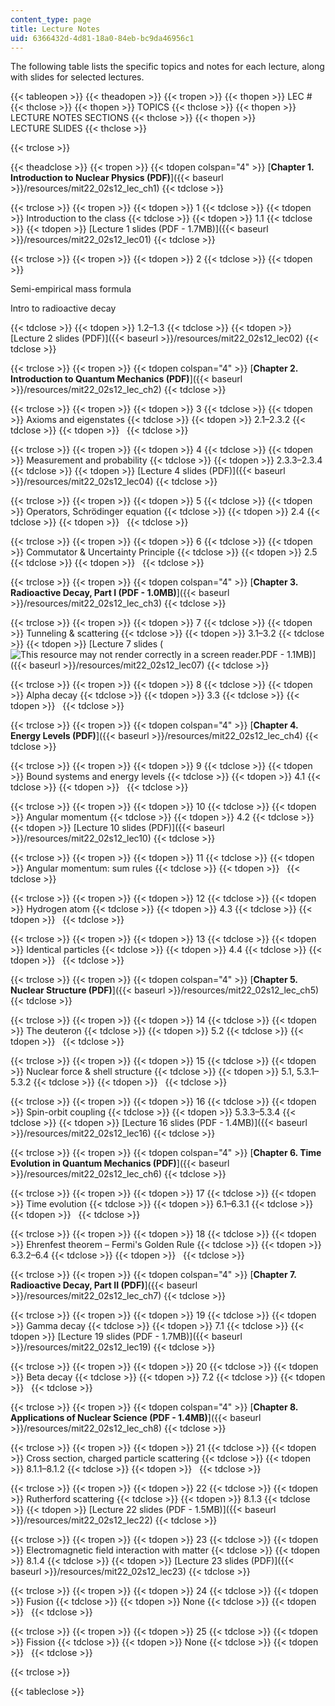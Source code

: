 ```yaml
---
content_type: page
title: Lecture Notes
uid: 6366432d-4d81-18a0-84eb-bc9da46956c1
---
```


The following table lists the specific topics and notes for each lecture, along with slides for selected lectures.

{{< tableopen >}}
{{< theadopen >}}
{{< tropen >}}
{{< thopen >}}
LEC #
{{< thclose >}}
{{< thopen >}}
TOPICS
{{< thclose >}}
{{< thopen >}}
LECTURE NOTES SECTIONS
{{< thclose >}}
{{< thopen >}}
LECTURE SLIDES
{{< thclose >}}

{{< trclose >}}

{{< theadclose >}}
{{< tropen >}}
{{< tdopen colspan="4" >}}
[**Chapter 1. Introduction to Nuclear Physics (PDF)**]({{< baseurl >}}/resources/mit22_02s12_lec_ch1)
{{< tdclose >}}

{{< trclose >}}
{{< tropen >}}
{{< tdopen >}}
1
{{< tdclose >}}
{{< tdopen >}}
Introduction to the class
{{< tdclose >}}
{{< tdopen >}}
1.1
{{< tdclose >}}
{{< tdopen >}}
[Lecture 1 slides (PDF - 1.7MB)]({{< baseurl >}}/resources/mit22_02s12_lec01)
{{< tdclose >}}

{{< trclose >}}
{{< tropen >}}
{{< tdopen >}}
2
{{< tdclose >}}
{{< tdopen >}}


Semi-empirical mass formula

Intro to radioactive decay


{{< tdclose >}}
{{< tdopen >}}
1.2–1.3
{{< tdclose >}}
{{< tdopen >}}
[Lecture 2 slides (PDF)]({{< baseurl >}}/resources/mit22_02s12_lec02)
{{< tdclose >}}

{{< trclose >}}
{{< tropen >}}
{{< tdopen colspan="4" >}}
[**Chapter 2. Introduction to Quantum Mechanics (PDF)**]({{< baseurl >}}/resources/mit22_02s12_lec_ch2)
{{< tdclose >}}

{{< trclose >}}
{{< tropen >}}
{{< tdopen >}}
3
{{< tdclose >}}
{{< tdopen >}}
Axioms and eigenstates
{{< tdclose >}}
{{< tdopen >}}
2.1–2.3.2
{{< tdclose >}}
{{< tdopen >}}
 
{{< tdclose >}}

{{< trclose >}}
{{< tropen >}}
{{< tdopen >}}
4
{{< tdclose >}}
{{< tdopen >}}
Measurement and probability
{{< tdclose >}}
{{< tdopen >}}
2.3.3–2.3.4
{{< tdclose >}}
{{< tdopen >}}
[Lecture 4 slides (PDF)]({{< baseurl >}}/resources/mit22_02s12_lec04)
{{< tdclose >}}

{{< trclose >}}
{{< tropen >}}
{{< tdopen >}}
5
{{< tdclose >}}
{{< tdopen >}}
Operators, Schrödinger equation
{{< tdclose >}}
{{< tdopen >}}
2.4
{{< tdclose >}}
{{< tdopen >}}
 
{{< tdclose >}}

{{< trclose >}}
{{< tropen >}}
{{< tdopen >}}
6
{{< tdclose >}}
{{< tdopen >}}
Commutator & Uncertainty Principle
{{< tdclose >}}
{{< tdopen >}}
2.5
{{< tdclose >}}
{{< tdopen >}}
 
{{< tdclose >}}

{{< trclose >}}
{{< tropen >}}
{{< tdopen colspan="4" >}}
[**Chapter 3. Radioactive Decay, Part I (PDF - 1.0MB)**]({{< baseurl >}}/resources/mit22_02s12_lec_ch3)
{{< tdclose >}}

{{< trclose >}}
{{< tropen >}}
{{< tdopen >}}
7
{{< tdclose >}}
{{< tdopen >}}
Tunneling & scattering
{{< tdclose >}}
{{< tdopen >}}
3.1–3.2
{{< tdclose >}}
{{< tdopen >}}
[Lecture 7 slides (![This resource may not render correctly in a screen reader.](/images/inacessible.gif)PDF - 1.1MB)]({{< baseurl >}}/resources/mit22_02s12_lec07)
{{< tdclose >}}

{{< trclose >}}
{{< tropen >}}
{{< tdopen >}}
8
{{< tdclose >}}
{{< tdopen >}}
Alpha decay
{{< tdclose >}}
{{< tdopen >}}
3.3
{{< tdclose >}}
{{< tdopen >}}
 
{{< tdclose >}}

{{< trclose >}}
{{< tropen >}}
{{< tdopen colspan="4" >}}
[**Chapter 4. Energy Levels (PDF)**]({{< baseurl >}}/resources/mit22_02s12_lec_ch4)
{{< tdclose >}}

{{< trclose >}}
{{< tropen >}}
{{< tdopen >}}
9
{{< tdclose >}}
{{< tdopen >}}
Bound systems and energy levels
{{< tdclose >}}
{{< tdopen >}}
4.1
{{< tdclose >}}
{{< tdopen >}}
 
{{< tdclose >}}

{{< trclose >}}
{{< tropen >}}
{{< tdopen >}}
10
{{< tdclose >}}
{{< tdopen >}}
Angular momentum
{{< tdclose >}}
{{< tdopen >}}
4.2
{{< tdclose >}}
{{< tdopen >}}
[Lecture 10 slides (PDF)]({{< baseurl >}}/resources/mit22_02s12_lec10)
{{< tdclose >}}

{{< trclose >}}
{{< tropen >}}
{{< tdopen >}}
11
{{< tdclose >}}
{{< tdopen >}}
Angular momentum: sum rules
{{< tdclose >}}
{{< tdopen >}}
 
{{< tdclose >}}

{{< trclose >}}
{{< tropen >}}
{{< tdopen >}}
12
{{< tdclose >}}
{{< tdopen >}}
Hydrogen atom
{{< tdclose >}}
{{< tdopen >}}
4.3
{{< tdclose >}}
{{< tdopen >}}
 
{{< tdclose >}}

{{< trclose >}}
{{< tropen >}}
{{< tdopen >}}
13
{{< tdclose >}}
{{< tdopen >}}
Identical particles
{{< tdclose >}}
{{< tdopen >}}
4.4
{{< tdclose >}}
{{< tdopen >}}
 
{{< tdclose >}}

{{< trclose >}}
{{< tropen >}}
{{< tdopen colspan="4" >}}
[**Chapter 5. Nuclear Structure (PDF)**]({{< baseurl >}}/resources/mit22_02s12_lec_ch5)
{{< tdclose >}}

{{< trclose >}}
{{< tropen >}}
{{< tdopen >}}
14
{{< tdclose >}}
{{< tdopen >}}
The deuteron
{{< tdclose >}}
{{< tdopen >}}
5.2
{{< tdclose >}}
{{< tdopen >}}
 
{{< tdclose >}}

{{< trclose >}}
{{< tropen >}}
{{< tdopen >}}
15
{{< tdclose >}}
{{< tdopen >}}
Nuclear force & shell structure
{{< tdclose >}}
{{< tdopen >}}
5.1, 5.3.1–5.3.2
{{< tdclose >}}
{{< tdopen >}}
 
{{< tdclose >}}

{{< trclose >}}
{{< tropen >}}
{{< tdopen >}}
16
{{< tdclose >}}
{{< tdopen >}}
Spin-orbit coupling
{{< tdclose >}}
{{< tdopen >}}
5.3.3–5.3.4
{{< tdclose >}}
{{< tdopen >}}
[Lecture 16 slides (PDF - 1.4MB)]({{< baseurl >}}/resources/mit22_02s12_lec16)
{{< tdclose >}}

{{< trclose >}}
{{< tropen >}}
{{< tdopen colspan="4" >}}
[**Chapter 6. Time Evolution in Quantum Mechanics (PDF)**]({{< baseurl >}}/resources/mit22_02s12_lec_ch6)
{{< tdclose >}}

{{< trclose >}}
{{< tropen >}}
{{< tdopen >}}
17
{{< tdclose >}}
{{< tdopen >}}
Time evolution
{{< tdclose >}}
{{< tdopen >}}
6.1–6.3.1
{{< tdclose >}}
{{< tdopen >}}
 
{{< tdclose >}}

{{< trclose >}}
{{< tropen >}}
{{< tdopen >}}
18
{{< tdclose >}}
{{< tdopen >}}
Ehrenfest theorem – Fermi's Golden Rule
{{< tdclose >}}
{{< tdopen >}}
6.3.2–6.4
{{< tdclose >}}
{{< tdopen >}}
 
{{< tdclose >}}

{{< trclose >}}
{{< tropen >}}
{{< tdopen colspan="4" >}}
[**Chapter 7. Radioactive Decay, Part II (PDF)**]({{< baseurl >}}/resources/mit22_02s12_lec_ch7)
{{< tdclose >}}

{{< trclose >}}
{{< tropen >}}
{{< tdopen >}}
19
{{< tdclose >}}
{{< tdopen >}}
Gamma decay
{{< tdclose >}}
{{< tdopen >}}
7.1
{{< tdclose >}}
{{< tdopen >}}
[Lecture 19 slides (PDF - 1.7MB)]({{< baseurl >}}/resources/mit22_02s12_lec19)
{{< tdclose >}}

{{< trclose >}}
{{< tropen >}}
{{< tdopen >}}
20
{{< tdclose >}}
{{< tdopen >}}
Beta decay
{{< tdclose >}}
{{< tdopen >}}
7.2
{{< tdclose >}}
{{< tdopen >}}
 
{{< tdclose >}}

{{< trclose >}}
{{< tropen >}}
{{< tdopen colspan="4" >}}
[**Chapter 8. Applications of Nuclear Science (PDF - 1.4MB)**]({{< baseurl >}}/resources/mit22_02s12_lec_ch8)
{{< tdclose >}}

{{< trclose >}}
{{< tropen >}}
{{< tdopen >}}
21
{{< tdclose >}}
{{< tdopen >}}
Cross section, charged particle scattering
{{< tdclose >}}
{{< tdopen >}}
8.1.1–8.1.2
{{< tdclose >}}
{{< tdopen >}}
 
{{< tdclose >}}

{{< trclose >}}
{{< tropen >}}
{{< tdopen >}}
22
{{< tdclose >}}
{{< tdopen >}}
Rutherford scattering
{{< tdclose >}}
{{< tdopen >}}
8.1.3
{{< tdclose >}}
{{< tdopen >}}
[Lecture 22 slides (PDF - 1.5MB)]({{< baseurl >}}/resources/mit22_02s12_lec22)
{{< tdclose >}}

{{< trclose >}}
{{< tropen >}}
{{< tdopen >}}
23
{{< tdclose >}}
{{< tdopen >}}
Electromagnetic field interaction with matter
{{< tdclose >}}
{{< tdopen >}}
8.1.4
{{< tdclose >}}
{{< tdopen >}}
[Lecture 23 slides (PDF)]({{< baseurl >}}/resources/mit22_02s12_lec23)
{{< tdclose >}}

{{< trclose >}}
{{< tropen >}}
{{< tdopen >}}
24
{{< tdclose >}}
{{< tdopen >}}
Fusion
{{< tdclose >}}
{{< tdopen >}}
None
{{< tdclose >}}
{{< tdopen >}}
 
{{< tdclose >}}

{{< trclose >}}
{{< tropen >}}
{{< tdopen >}}
25
{{< tdclose >}}
{{< tdopen >}}
Fission
{{< tdclose >}}
{{< tdopen >}}
None
{{< tdclose >}}
{{< tdopen >}}
 
{{< tdclose >}}

{{< trclose >}}

{{< tableclose >}}